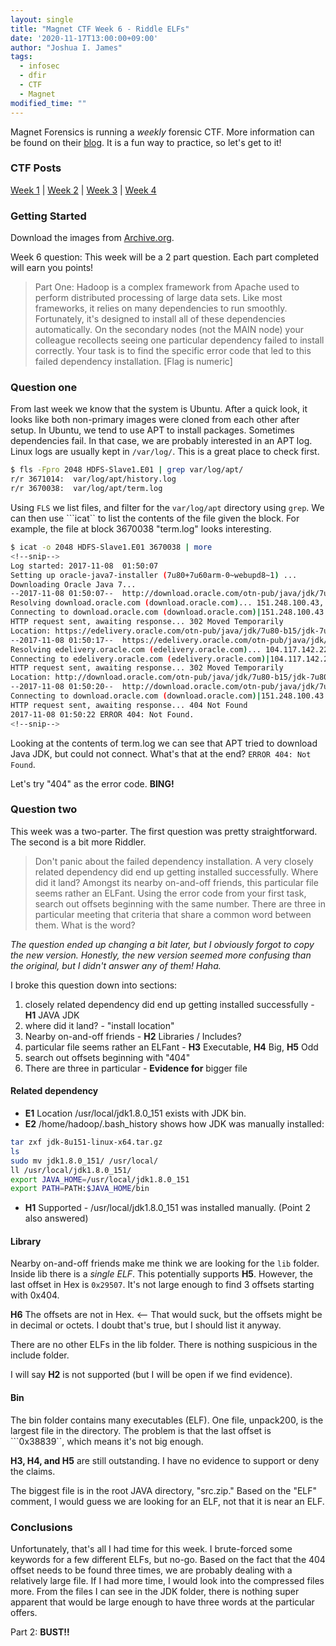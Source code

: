 ```yaml
---
layout: single
title: "Magnet CTF Week 6 - Riddle ELFs"
date: '2020-11-17T13:00:00+09:00'
author: "Joshua I. James"
tags:
  - infosec
  - dfir
  - CTF
  - Magnet
modified_time: ""
---
```

Magnet Forensics is running a *weekly* forensic CTF. More information can be found on their [blog](https://www.magnetforensics.com/blog/magnet-weekly-ctf-challenge/). It is a fun way to practice, so let's get to it!

### CTF Posts

[Week 1](https://dfir.science/2020/10/Magnet-CTF-Week-1-Timestamps-of-doom.html) | [Week 2](https://dfir.science/2020/10/Magnet-CTF-Week-2-URLs-in-Pictures-in-Pictures.html) | [Week 3](https://dfir.science/2020/10/Magnet-CTF-Week-3-Failed-connections.html) | [Week 4](https://dfir.science/2020/11/Magnet-CTF-Week-4-GUIDSWAP-and-drop.html)

### Getting Started

Download the images from [Archive.org](https://archive.org/details/Case2-HDFS).

Week 6 question:
This week will be a 2 part question. Each part completed will earn you points!

> Part One: Hadoop is a complex framework from Apache used to perform distributed processing of large data sets. Like most frameworks, it relies on many dependencies to run smoothly. Fortunately, it's designed to install all of these dependencies automatically. On the secondary nodes (not the MAIN node) your colleague recollects seeing one particular dependency failed to install correctly. Your task is to find the specific error code that led to this failed dependency installation. [Flag is numeric]

### Question one

From last week we know that the system is Ubuntu. After a quick look, it looks like both non-primary images were cloned from each other after setup. In Ubuntu, we tend to use APT to install packages. Sometimes dependencies fail. In that case, we are probably interested in an APT log. Linux logs are usually kept in ```/var/log/```. This is a great place to check first.

```bash
$ fls -Fpro 2048 HDFS-Slave1.E01 | grep var/log/apt/
r/r 3671014:  var/log/apt/history.log
r/r 3670038:  var/log/apt/term.log
```

Using ```FLS``` we list files, and filter for the ```var/log/apt``` directory using ```grep```. We can then use ```icat`` to list the contents of the file given the block. For example, the file at block 3670038 "term.log" looks interesting.

```bash
$ icat -o 2048 HDFS-Slave1.E01 3670038 | more
<!--snip-->
Log started: 2017-11-08  01:50:07
Setting up oracle-java7-installer (7u80+7u60arm-0~webupd8~1) ...
Downloading Oracle Java 7...
--2017-11-08 01:50:07--  http://download.oracle.com/otn-pub/java/jdk/7u80-b15/jdk-7u80-linux-x64.tar.gz
Resolving download.oracle.com (download.oracle.com)... 151.248.100.43, 151.248.100.33
Connecting to download.oracle.com (download.oracle.com)|151.248.100.43|:80... connected.
HTTP request sent, awaiting response... 302 Moved Temporarily
Location: https://edelivery.oracle.com/otn-pub/java/jdk/7u80-b15/jdk-7u80-linux-x64.tar.gz [following]
--2017-11-08 01:50:17--  https://edelivery.oracle.com/otn-pub/java/jdk/7u80-b15/jdk-7u80-linux-x64.tar.gz
Resolving edelivery.oracle.com (edelivery.oracle.com)... 104.117.142.224, 2a02:26f0:c00:48f::2d3e, 2a02:26f0:c00:4bd::2d3e
Connecting to edelivery.oracle.com (edelivery.oracle.com)|104.117.142.224|:443... connected.
HTTP request sent, awaiting response... 302 Moved Temporarily
Location: http://download.oracle.com/otn-pub/java/jdk/7u80-b15/jdk-7u80-linux-x64.tar.gz?AuthParam=1510098741_f9941383709eb00c84f24bce765baa81 [following]
--2017-11-08 01:50:20--  http://download.oracle.com/otn-pub/java/jdk/7u80-b15/jdk-7u80-linux-x64.tar.gz?AuthParam=1510098741_f9941383709eb00c84f24bce765baa81
Connecting to download.oracle.com (download.oracle.com)|151.248.100.43|:80... connected.
HTTP request sent, awaiting response... 404 Not Found
2017-11-08 01:50:22 ERROR 404: Not Found.
<!--snip-->
```

Looking at the contents of term.log we can see that APT tried to download Java JDK, but could not connect. What's that at the end? ```ERROR 404: Not Found```.

Let's try "404" as the error code. **BING!**

### Question two

This week was a two-parter. The first question was pretty straightforward. The second is a bit more Riddler.

> Don't panic about the failed dependency installation. A very closely related dependency did end up getting installed successfully. Where did it land? Amongst its nearby on-and-off friends, this particular file seems rather an ELFant. Using the error code from your first task, search out offsets beginning with the same number. There are three in particular meeting that criteria that share a common word between them. What is the word?


*The question ended up changing a bit later, but I obviously forgot to copy the new version. Honestly, the new version seemed more confusing than the original, but I didn't answer any of them! Haha.*

I broke this question down into sections:

1. closely related dependency did end up getting installed successfully - **H1** JAVA JDK
2. where did it land? - "install location"
3. Nearby on-and-off friends - **H2** Libraries / Includes?
4. particular file seems rather an ELFant - **H3** Executable, **H4** Big, **H5** Odd
5. search out offsets beginning with "404"
6. There are three in particular - **Evidence for** bigger file


#### Related dependency

* **E1** Location /usr/local/jdk1.8.0_151 exists with JDK bin.
* **E2** /home/hadoop/.bash_history shows how JDK was manually installed:

```bash
tar zxf jdk-8u151-linux-x64.tar.gz 
ls
sudo mv jdk1.8.0_151/ /usr/local/
ll /usr/local/jdk1.8.0_151/
export JAVA_HOME=/usr/local/jdk1.8.0_151
export PATH=PATH:$JAVA_HOME/bin
```

* **H1** Supported - /usr/local/jdk1.8.0_151 was installed manually. (Point 2 also answered)

#### Library

Nearby on-and-off friends make me think we are looking for the ```lib``` folder. Inside lib there is a *single ELF*. This potentially supports **H5**. However, the last offset in Hex is ```0x29507```. It's not large enough to find 3 offsets starting with 0x404.

**H6** The offsets are not in Hex. <-- That would suck, but the offsets might be in decimal or octets. I doubt that's true, but I should list it anyway.

There are no other ELFs in the lib folder. There is nothing suspicious in the include folder.

I will say **H2** is not supported (but I will be open if we find evidence).

#### Bin

The bin folder contains many executables (ELF). One file, unpack200, is the largest file in the directory. The problem is that the last offset is ```0x38839``, which means it's not big enough.

**H3, H4, and H5** are still outstanding. I have no evidence to support or deny the claims.

The biggest file is in the root JAVA directory, "src.zip." Based on the "ELF" comment, I would guess we are looking for an ELF, not that it is near an ELF.

### Conclusions

Unfortunately, that's all I had time for this week. I brute-forced some keywords for a few different ELFs, but no-go. Based on the fact that the 404 offset needs to be found three times, we are probably dealing with a relatively large file. If I had more time, I would look into the compressed files more. From the files I can see in the JDK folder, there is nothing super apparent that would be large enough to have three words at the particular offers.

Part 2: **BUST!!**